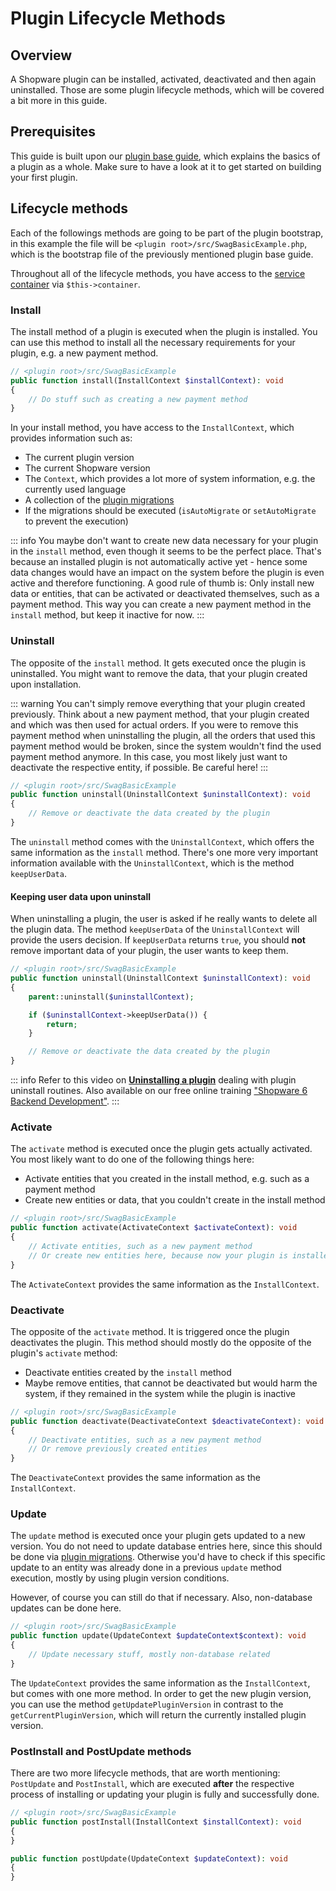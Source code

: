 # Plugin Lifecycle Methods

## Overview

A Shopware plugin can be installed, activated, deactivated and then again uninstalled. Those are some plugin lifecycle methods, which will be covered a bit more in this guide.

## Prerequisites

This guide is built upon our [plugin base guide](../plugin-base-guide), which explains the basics of a plugin as a whole. Make sure to have a look at it to get started on building your first plugin.

## Lifecycle methods

Each of the followings methods are going to be part of the plugin bootstrap, in this example the file will be `<plugin root>/src/SwagBasicExample.php`, which is the bootstrap file of the previously mentioned plugin base guide.

Throughout all of the lifecycle methods, you have access to the [service container](dependency-injection) via `$this->container`.

### Install

The install method of a plugin is executed when the plugin is installed. You can use this method to install all the necessary requirements for your plugin, e.g. a new payment method.

```php
// <plugin root>/src/SwagBasicExample
public function install(InstallContext $installContext): void
{
    // Do stuff such as creating a new payment method
}
```

In your install method, you have access to the `InstallContext`, which provides information such as:

* The current plugin version
* The current Shopware version
* The `Context`, which provides a lot more of system information, e.g. the currently used language
* A collection of the [plugin migrations](database-migrations)
* If the migrations should be executed \(`isAutoMigrate` or `setAutoMigrate` to prevent the execution\)

::: info
You maybe don't want to create new data necessary for your plugin in the `install` method, even though it seems to be the perfect place. That's because an installed plugin is not automatically active yet - hence some data changes would have an impact on the system before the plugin is even active and therefore functioning. A good rule of thumb is: Only install new data or entities, that can be activated or deactivated themselves, such as a payment method. This way you can create a new payment method in the `install` method, but keep it inactive for now.
:::

### Uninstall

The opposite of the `install` method. It gets executed once the plugin is uninstalled. You might want to remove the data, that your plugin created upon installation.

::: warning
You can't simply remove everything that your plugin created previously. Think about a new payment method, that your plugin created and which was then used for actual orders. If you were to remove this payment method when uninstalling the plugin, all the orders that used this payment method would be broken, since the system wouldn't find the used payment method anymore. In this case, you most likely just want to deactivate the respective entity, if possible. Be careful here!
:::

```php
// <plugin root>/src/SwagBasicExample
public function uninstall(UninstallContext $uninstallContext): void
{
    // Remove or deactivate the data created by the plugin
}
```

The `uninstall` method comes with the `UninstallContext`, which offers the same information as the `install` method. There's one more very important information available with the `UninstallContext`, which is the method `keepUserData`.

#### Keeping user data upon uninstall

When uninstalling a plugin, the user is asked if he really wants to delete all the plugin data. The method `keepUserData` of the `UninstallContext` will provide the users decision. If `keepUserData` returns `true`, you should **not** remove important data of your plugin, the user wants to keep them.

```php
// <plugin root>/src/SwagBasicExample
public function uninstall(UninstallContext $uninstallContext): void
{
    parent::uninstall($uninstallContext);

    if ($uninstallContext->keepUserData()) {
        return;
    }

    // Remove or deactivate the data created by the plugin
}
```

::: info
Refer to this video on **[Uninstalling a plugin](https://www.youtube.com/watch?v=v9OXrUJzC1I)** dealing with plugin uninstall routines. Also available on our free online training ["Shopware 6 Backend Development"](https://academy.shopware.com/courses/shopware-6-backend-development-with-jisse-reitsma).
:::

### Activate

The `activate` method is executed once the plugin gets actually activated. You most likely want to do one of the following things here:

* Activate entities that you created in the install method, e.g. such as a payment method
* Create new entities or data, that you couldn't create in the install method

```php
// <plugin root>/src/SwagBasicExample
public function activate(ActivateContext $activateContext): void
{
    // Activate entities, such as a new payment method
    // Or create new entities here, because now your plugin is installed and active for sure
}
```

The `ActivateContext` provides the same information as the `InstallContext`.

### Deactivate

The opposite of the `activate` method. It is triggered once the plugin deactivates the plugin. This method should mostly do the opposite of the plugin's `activate` method:

* Deactivate entities created by the `install` method
* Maybe remove entities, that cannot be deactivated but would harm the system, if they remained in the system while the plugin is inactive

```php
// <plugin root>/src/SwagBasicExample
public function deactivate(DeactivateContext $deactivateContext): void
{
    // Deactivate entities, such as a new payment method
    // Or remove previously created entities
}
```

The `DeactivateContext` provides the same information as the `InstallContext`.

### Update

The `update` method is executed once your plugin gets updated to a new version. You do not need to update database entries here, since this should be done via [plugin migrations](database-migrations). Otherwise you'd have to check if this specific update to an entity was already done in a previous `update` method execution, mostly by using plugin version conditions.

However, of course you can still do that if necessary. Also, non-database updates can be done here.

```php
// <plugin root>/src/SwagBasicExample
public function update(UpdateContext $updateContext$context): void
{
    // Update necessary stuff, mostly non-database related
}
```

The `UpdateContext` provides the same information as the `InstallContext`, but comes with one more method. In order to get the new plugin version, you can use the method `getUpdatePluginVersion` in contrast to the `getCurrentPluginVersion`, which will return the currently installed plugin version.

### PostInstall and PostUpdate methods

There are two more lifecycle methods, that are worth mentioning: `PostUpdate` and `PostInstall`, which are executed **after** the respective process of installing or updating your plugin is fully and successfully done.

```php
// <plugin root>/src/SwagBasicExample
public function postInstall(InstallContext $installContext): void
{
}

public function postUpdate(UpdateContext $updateContext): void
{
}
```
